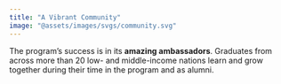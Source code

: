 ```yaml
---
title: "A Vibrant Community"
image: "@assets/images/svgs/community.svg"
---
```


The program’s success is in its **amazing ambassadors**. Graduates from across more than 20 low- and middle-income nations learn and grow together during their time in the program and as alumni.

